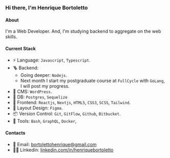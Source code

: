 ### Hi there, I'm Henrique Bortoletto

#### About

I'm a Web Developer. And, I'm studying backend to aggregate on the web skills.

#### Current Stack

- ⚡️ Language: `Javascript`, `Typescript`.
- 🪜 Backend:
    - Going deeper: `Nodejs`.
    - Next month I start my postgraduate course at `FullCycle` with `GoLang`, I will post my progress.
- 🔖 CMS: `WordPress`.
- 💾 DB: `Postgres`, `Sequelize`
- 🎉 Frontend: `Reactjs`, `Nextjs`, `HTML5`, `CSS3`, `SCSS`, `Tailwind`.
- 🎨 Layout Design: `Figma`.
- 📦 Version Control: `Git`, `GitFlow`, `Github`, `Bitbucket`.
- 🔧 Tools: `Bash`, `GraphQL`, `Docker`,

#### Contacts

- 📧 Email: <a href="mailto:bortolettohenrique@gmail.com" target="_blank">bortolettohenrique@gmail.com</a>
- 🧔‍♂️ Linkedin: <a href="https://www.linkedin.com/in/henriquebortoletto/" target="_blank">linkedin.com/in/henriquebortoletto</a>
